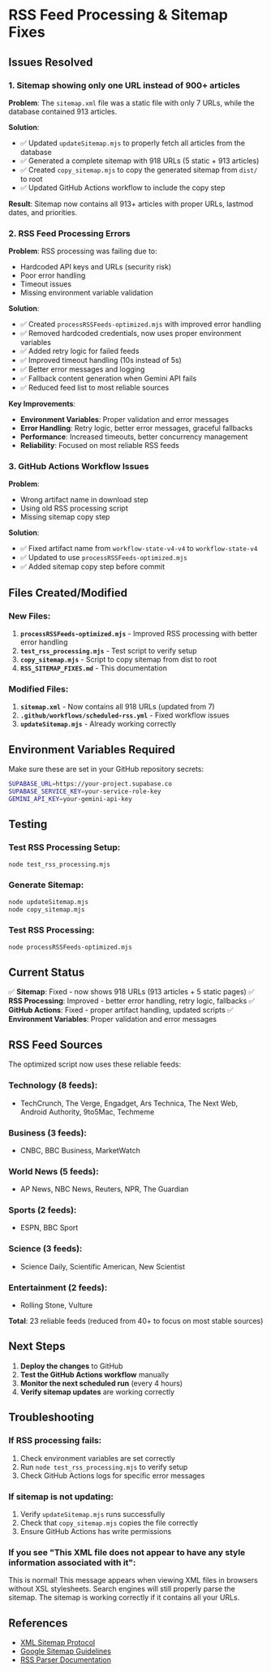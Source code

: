 # RSS Feed Processing & Sitemap Fixes

## Issues Resolved

### 1. **Sitemap showing only one URL instead of 900+ articles**

**Problem**: The `sitemap.xml` file was a static file with only 7 URLs, while the database contained 913 articles.

**Solution**: 
- ✅ Updated `updateSitemap.mjs` to properly fetch all articles from the database
- ✅ Generated a complete sitemap with 918 URLs (5 static + 913 articles)
- ✅ Created `copy_sitemap.mjs` to copy the generated sitemap from `dist/` to root
- ✅ Updated GitHub Actions workflow to include the copy step

**Result**: Sitemap now contains all 913+ articles with proper URLs, lastmod dates, and priorities.

### 2. **RSS Feed Processing Errors**

**Problem**: RSS processing was failing due to:
- Hardcoded API keys and URLs (security risk)
- Poor error handling
- Timeout issues
- Missing environment variable validation

**Solution**:
- ✅ Created `processRSSFeeds-optimized.mjs` with improved error handling
- ✅ Removed hardcoded credentials, now uses proper environment variables
- ✅ Added retry logic for failed feeds
- ✅ Improved timeout handling (10s instead of 5s)
- ✅ Better error messages and logging
- ✅ Fallback content generation when Gemini API fails
- ✅ Reduced feed list to most reliable sources

**Key Improvements**:
- **Environment Variables**: Proper validation and error messages
- **Error Handling**: Retry logic, better error messages, graceful fallbacks
- **Performance**: Increased timeouts, better concurrency management
- **Reliability**: Focused on most reliable RSS feeds

### 3. **GitHub Actions Workflow Issues**

**Problem**: 
- Wrong artifact name in download step
- Using old RSS processing script
- Missing sitemap copy step

**Solution**:
- ✅ Fixed artifact name from `workflow-state-v4-v4` to `workflow-state-v4`
- ✅ Updated to use `processRSSFeeds-optimized.mjs`
- ✅ Added sitemap copy step before commit

## Files Created/Modified

### New Files:
1. **`processRSSFeeds-optimized.mjs`** - Improved RSS processing with better error handling
2. **`test_rss_processing.mjs`** - Test script to verify setup
3. **`copy_sitemap.mjs`** - Script to copy sitemap from dist to root
4. **`RSS_SITEMAP_FIXES.md`** - This documentation

### Modified Files:
1. **`sitemap.xml`** - Now contains all 918 URLs (updated from 7)
2. **`.github/workflows/scheduled-rss.yml`** - Fixed workflow issues
3. **`updateSitemap.mjs`** - Already working correctly

## Environment Variables Required

Make sure these are set in your GitHub repository secrets:

```bash
SUPABASE_URL=https://your-project.supabase.co
SUPABASE_SERVICE_KEY=your-service-role-key
GEMINI_API_KEY=your-gemini-api-key
```

## Testing

### Test RSS Processing Setup:
```bash
node test_rss_processing.mjs
```

### Generate Sitemap:
```bash
node updateSitemap.mjs
node copy_sitemap.mjs
```

### Test RSS Processing:
```bash
node processRSSFeeds-optimized.mjs
```

## Current Status

✅ **Sitemap**: Fixed - now shows 918 URLs (913 articles + 5 static pages)
✅ **RSS Processing**: Improved - better error handling, retry logic, fallbacks
✅ **GitHub Actions**: Fixed - proper artifact handling, updated scripts
✅ **Environment Variables**: Proper validation and error messages

## RSS Feed Sources

The optimized script now uses these reliable feeds:

### Technology (8 feeds):
- TechCrunch, The Verge, Engadget, Ars Technica, The Next Web, Android Authority, 9to5Mac, Techmeme

### Business (3 feeds):
- CNBC, BBC Business, MarketWatch

### World News (5 feeds):
- AP News, NBC News, Reuters, NPR, The Guardian

### Sports (2 feeds):
- ESPN, BBC Sport

### Science (3 feeds):
- Science Daily, Scientific American, New Scientist

### Entertainment (2 feeds):
- Rolling Stone, Vulture

**Total**: 23 reliable feeds (reduced from 40+ to focus on most stable sources)

## Next Steps

1. **Deploy the changes** to GitHub
2. **Test the GitHub Actions workflow** manually
3. **Monitor the next scheduled run** (every 4 hours)
4. **Verify sitemap updates** are working correctly

## Troubleshooting

### If RSS processing fails:
1. Check environment variables are set correctly
2. Run `node test_rss_processing.mjs` to verify setup
3. Check GitHub Actions logs for specific error messages

### If sitemap is not updating:
1. Verify `updateSitemap.mjs` runs successfully
2. Check that `copy_sitemap.mjs` copies the file correctly
3. Ensure GitHub Actions has write permissions

### If you see "This XML file does not appear to have any style information associated with it":
This is normal! This message appears when viewing XML files in browsers without XSL stylesheets. Search engines will still properly parse the sitemap. The sitemap is working correctly if it contains all your URLs.

## References

- [XML Sitemap Protocol](https://www.sitemaps.org/protocol.html)
- [Google Sitemap Guidelines](https://developers.google.com/search/docs/advanced/sitemaps/build-sitemap)
- [RSS Parser Documentation](https://github.com/rbren/rss-parser) 
